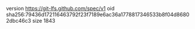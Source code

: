 version https://git-lfs.github.com/spec/v1
oid sha256:79436d172116463792f23f7189e6ac36a1778817346533b8f04d86802dbc46c3
size 1843
